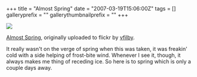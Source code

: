 +++
title = "Almost Spring"
date = "2007-03-19T15:06:00Z"
tags = []
galleryprefix = ""
gallerythumbnailprefix = ""
+++

[![](http://farm1.static.flickr.com/42/103768211_4c96d2ef96.jpg)](http://www.flickr.com/photos/vfilby/103768211/
"photo sharing" )

[Almost Spring](http://www.flickr.com/photos/vfilby/103768211/), originally
uploaded to flickr by [vfilby](http://www.flickr.com/people/vfilby/).

It really wasn't on the verge of spring when this was taken, it was freakin'
cold with a side helping of frost-bite wind. Whenever I see it, though, it
always makes me thing of receding ice. So here is to spring which is only a
couple days away.

